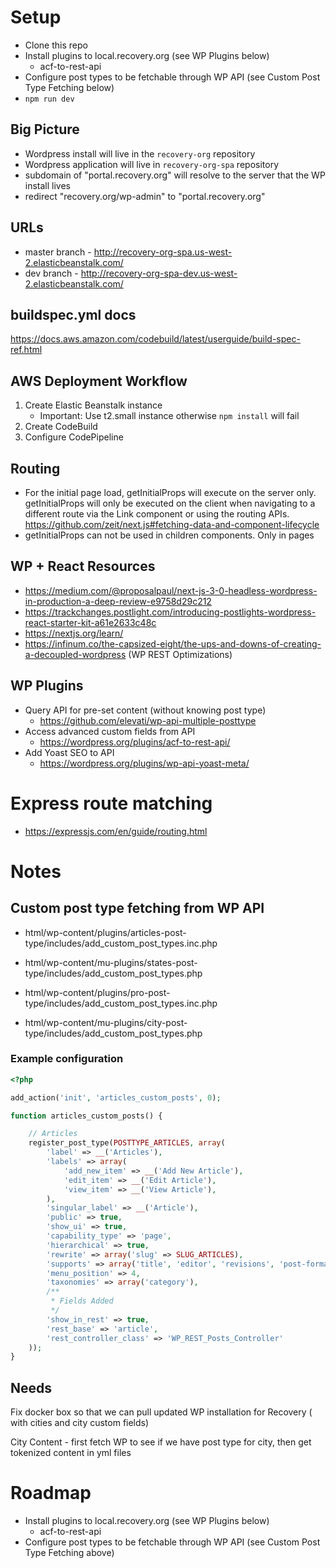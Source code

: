 # Setup

-   Clone this repo
-   Install plugins to local.recovery.org (see WP Plugins below)
    -   acf-to-rest-api
-   Configure post types to be fetchable through WP API (see Custom Post Type Fetching below)
-   `npm run dev`

## Big Picture

-   Wordpress install will live in the `recovery-org` repository
-   Wordpress application will live in `recovery-org-spa` repository
-   subdomain of "portal.recovery.org" will resolve to the server that the WP install lives
-   redirect "recovery.org/wp-admin" to "portal.recovery.org"

## URLs

-   master branch - http://recovery-org-spa.us-west-2.elasticbeanstalk.com/
-   dev branch - http://recovery-org-spa-dev.us-west-2.elasticbeanstalk.com/

## buildspec.yml docs

https://docs.aws.amazon.com/codebuild/latest/userguide/build-spec-ref.html

## AWS Deployment Workflow

1.  Create Elastic Beanstalk instance
    -   Important: Use t2.small instance otherwise `npm install` will fail
2.  Create CodeBuild
3.  Configure CodePipeline

## Routing

-   For the initial page load, getInitialProps will execute on the server only. getInitialProps will only be executed on the client when navigating to a different route via the Link component or using the routing APIs. https://github.com/zeit/next.js#fetching-data-and-component-lifecycle
-   getInitialProps can not be used in children components. Only in pages

## WP + React Resources

-   https://medium.com/@proposalpaul/next-js-3-0-headless-wordpress-in-production-a-deep-review-e9758d29c212
-   https://trackchanges.postlight.com/introducing-postlights-wordpress-react-starter-kit-a61e2633c48c
-   https://nextjs.org/learn/
-   https://infinum.co/the-capsized-eight/the-ups-and-downs-of-creating-a-decoupled-wordpress (WP REST Optimizations)

## WP Plugins

-   Query API for pre-set content (without knowing post type)
    -   https://github.com/elevati/wp-api-multiple-posttype
-   Access advanced custom fields from API
    -   https://wordpress.org/plugins/acf-to-rest-api/
-   Add Yoast SEO to API
    -   https://wordpress.org/plugins/wp-api-yoast-meta/

# Express route matching

-   https://expressjs.com/en/guide/routing.html

# Notes

## Custom post type fetching from WP API

-   html/wp-content/plugins/articles-post-type/includes/add_custom_post_types.inc.php

-   html/wp-content/mu-plugins/states-post-type/includes/add_custom_post_types.php

-   html/wp-content/plugins/pro-post-type/includes/add_custom_post_types.inc.php

-   html/wp-content/mu-plugins/city-post-type/includes/add_custom_post_types.php

### Example configuration

```php
<?php

add_action('init', 'articles_custom_posts', 0);

function articles_custom_posts() {

    // Articles
    register_post_type(POSTTYPE_ARTICLES, array(
        'label' => __('Articles'),
        'labels' => array(
            'add_new_item' => __('Add New Article'),
            'edit_item' => __('Edit Article'),
            'view_item' => __('View Article'),
        ),
        'singular_label' => __('Article'),
        'public' => true,
        'show_ui' => true,
        'capability_type' => 'page',
        'hierarchical' => true,
        'rewrite' => array('slug' => SLUG_ARTICLES),
        'supports' => array('title', 'editor', 'revisions', 'post-formats', 'page-attributes', 'thumbnail', 'author', 'excerpt'),
        'menu_position' => 4,
		'taxonomies' => array('category'),
		/**
		 * Fields Added
		 */
		'show_in_rest' => true,
		'rest_base' => 'article',
		'rest_controller_class' => 'WP_REST_Posts_Controller'
    ));
}
```

## Needs

Fix docker box so that we can pull updated WP installation for Recovery ( with cities and city custom fields)

City Content - first fetch WP to see if we have post type for city, then get tokenized content in yml files

# Roadmap

-   Install plugins to local.recovery.org (see WP Plugins below)
    -   acf-to-rest-api
-   Configure post types to be fetchable through WP API (see Custom Post Type Fetching above)
